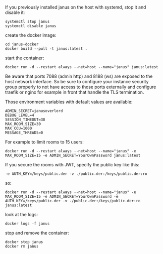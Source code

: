 If you previously installed janus on the host with systemd, stop it and disable it:

```
systemctl stop janus
systemctl disable janus
```

create the docker image:

```
cd janus-docker
docker build --pull -t janus:latest .
```

start the container:

```
docker run -d --restart always --net=host --name="janus" janus:latest
```

Be aware that ports 7088 (admin http) and 8188 (ws) are exposed to the host network interface.
So be sure to configure your instance security group properly to not have access to
those ports externally and configure traefik or nginx for example in front that
handle the TLS termination.

Those environment variables with default values are available:

```
ADMIN_SECRET=janusoverlord
DEBUG_LEVEL=4
SESSION_TIMEOUT=38
MAX_ROOM_SIZE=30
MAX_CCU=1000
MESSAGE_THREADS=0
```

For example to limit rooms to 15 users:

```
docker run -d --restart always --net=host --name="janus" -e MAX_ROOM_SIZE=15 -e ADMIN_SECRET=YourOwnPassword janus:latest
```

If you secure the rooms with JWT, specify the public key like this:

```
-e AUTH_KEY=/keys/public.der -v ./public.der:/keys/public.der:ro
```

so:

```
docker run -d --restart always --net=host --name="janus" -e MAX_ROOM_SIZE=15 -e ADMIN_SECRET=YourOwnPassword -e AUTH_KEY=/keys/public.der -v ./public.der:/keys/public.der:ro janus:latest
```

look at the logs:

```
docker logs -f janus
```

stop and remove the container:

```
docker stop janus
docker rm janus
```
